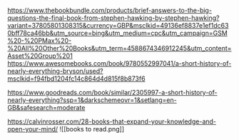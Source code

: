 https://www.thebookbundle.com/products/brief-answers-to-the-big-questions-the-final-book-from-stephen-hawking-by-stephen-hawking?variant=37805801308315&currency=GBP&msclkid=49136ef8837e1ef1dc630bff78ca46bb&utm_source=bing&utm_medium=cpc&utm_campaign=GSM%20-%20PMax%20-%20All%20Other%20Books&utm_term=4588674346912245&utm_content=Asset%20Group%201
https://www.awesomebooks.com/book/9780552997041/a-short-history-of-nearly-everything-bryson/used?msclkid=f94fbd1204fc14c864d4d815f8b873f6

https://www.goodreads.com/book/similar/2305997-a-short-history-of-nearly-everything?ssp=1&darkschemeovr=1&setlang=en-GB&safesearch=moderate


https://calvinrosser.com/28-books-that-expand-your-knowledge-and-open-your-mind/
![[books to read.png]]